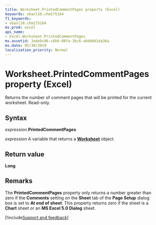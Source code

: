 ```yaml
---
title: Worksheet.PrintedCommentPages property (Excel)
keywords: vbaxl10.chm175164
f1_keywords:
- vbaxl10.chm175164
ms.prod: excel
api_name:
- Excel.Worksheet.PrintedCommentPages
ms.assetid: 3ade9c86-c6b9-08fa-3bc6-a040dd1da36a
ms.date: 05/30/2019
localization_priority: Normal
---
```



# Worksheet.PrintedCommentPages property (Excel)

Returns the number of comment pages that will be printed for the current worksheet. Read-only.


## Syntax

_expression_.**PrintedCommentPages**

_expression_ A variable that returns a **[Worksheet](Excel.Worksheet.md)** object.


## Return value

**Long**


## Remarks

The **PrintedCommentPages** property only returns a number greater than zero if the **Comments** setting on the **Sheet** tab of the **Page Setup** dialog box is set to **At end of sheet**. This property returns zero if the sheet is a **Chart** sheet or an **MS Excel 5.0 Dialog** sheet.



[!include[Support and feedback](~/includes/feedback-boilerplate.md)]
